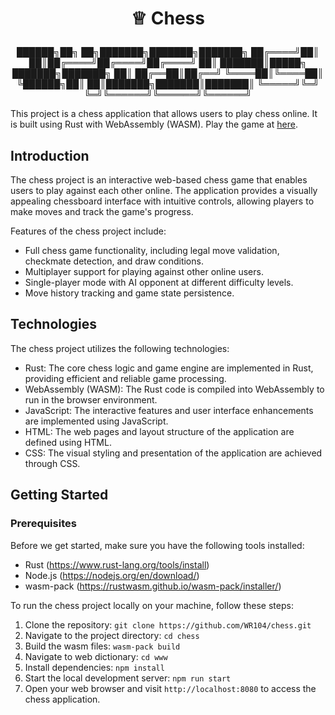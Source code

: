 # <p align="center"> ♕ Chess </p>

<div align="center">                            

<a> ██████╗██╗  ██╗███████╗███████╗███████╗ </a>
<a> ██╔════╝██║  ██║██╔════╝██╔════╝██╔════╝ </a>
<a> ██║     ███████║█████╗  ███████╗███████╗ </a>
<a> ██║     ██╔══██║██╔══╝  ╚════██║╚════██║ </a>
<a> ╚██████╗██║  ██║███████╗███████║███████║ </a>
<a> ╚═════╝╚═╝  ╚═╝╚══════╝╚══════╝╚══════╝ </a>

 </div>

This project is a chess application that allows users to play chess online. It is built using Rust with WebAssembly (WASM). Play the game at [here](https://mikej.site/chess/).


## Introduction

The chess project is an interactive web-based chess game that enables users to play against each other online. The application provides a visually appealing chessboard interface with intuitive controls, allowing players to make moves and track the game's progress.

Features of the chess project include:
- Full chess game functionality, including legal move validation, checkmate detection, and draw conditions.
- Multiplayer support for playing against other online users.
- Single-player mode with AI opponent at different difficulty levels.
- Move history tracking and game state persistence.

## Technologies

The chess project utilizes the following technologies:

- Rust: The core chess logic and game engine are implemented in Rust, providing efficient and reliable game processing.
- WebAssembly (WASM): The Rust code is compiled into WebAssembly to run in the browser environment.
- JavaScript: The interactive features and user interface enhancements are implemented using JavaScript.
- HTML: The web pages and layout structure of the application are defined using HTML.
- CSS: The visual styling and presentation of the application are achieved through CSS.

## Getting Started

### Prerequisites

Before we get started, make sure you have the following tools installed:

- Rust (https://www.rust-lang.org/tools/install)
- Node.js (https://nodejs.org/en/download/)
- wasm-pack (https://rustwasm.github.io/wasm-pack/installer/)

To run the chess project locally on your machine, follow these steps:

1. Clone the repository: `git clone https://github.com/WR104/chess.git`
2. Navigate to the project directory: `cd chess`
3. Build the wasm files: `wasm-pack build`
4. Navigate to web dictionary: `cd www`
5. Install dependencies: `npm install`
6. Start the local development server: `npm run start`
7. Open your web browser and visit `http://localhost:8080` to access the chess application.


